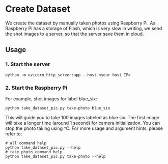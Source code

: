 # Create Dataset
We create the dataset by manually taken photos using Raspberry Pi. As Raspberry Pi has a storage of Flash, which is very slow in writing, we send the shot images to a server, so that the server save them in cloud.

## Usage

### 1. Start the server
```shell script
python -m uvicorn http_server:app --host <your host IP>
```

### 2. Start the Raspberry Pi

For example, shot images for label blue_six:
```shell script
python take_dataset_pic.py take-photo blue_six
```
This will guide you to take 100 images labeled as blue six. The first image will take a longer time (around 1 second) for camera initialization.
You can stop the photo taking using ^C.
For more usage and argument hints, please refer to:
```shell script
# all command help
python take_dataset_pic.py --help
# take photo command help
python take_dataset_pic.py take-photo --help
```

